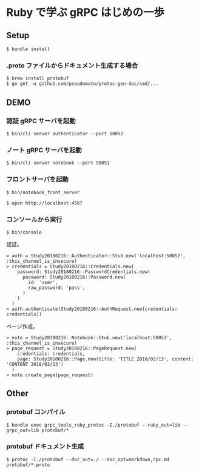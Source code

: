 Ruby で学ぶ gRPC はじめの一歩
====


Setup
----

```
$ bundle install
```

### .proto ファイルからドキュメント生成する場合

```
$ brew install protobuf
$ go get -u github.com/pseudomuto/protoc-gen-doc/cmd/...
```


DEMO
----

### 認証 gRPC サーバを起動

```
$ bin/cli server authenticator --port 50052
```

### ノート gRPC サーバを起動

```
$ bin/cli server notebook --port 50051
```

### フロントサーバを起動

```
$ bin/notebook_front_server
```

```
$ open http://localhost:4567
```

### コンソールから実行

```
$ bin/console
```

認証。

```
> auth = Study20180216::Authenticator::Stub.new('localhost:50052', :this_channel_is_insecure)
> credentials = Study20180216::Credentials.new(
    password: Study20180216::PasswordCredentials.new(
      password: Study20180216::Password.new(
        id: 'user',
        raw_password: 'pass',
      )
    )
  )
> auth.authenticate(Study20180216::AuthRequest.new(credentials: credentials))
```

ページ作成。

```
> note = Study20180216::Notebook::Stub.new('localhost:50051', :this_channel_is_insecure)
> page_request = Study20180216::PageRequest.new(
    credentials: credentials,
    page: Study20180216::Page.new(title: 'TITLE 2018/02/13', content: 'CONTENT 2018/02/13')
  )
> note.create_page(page_request)
```


Other
----

### protobuf コンパイル

```
$ bundle exec grpc_tools_ruby_protoc -I./protobuf --ruby_out=lib --grpc_out=lib protobuf/*
```

### protobuf ドキュメント生成

```
$ protoc -I./protobuf --doc_out=./ --doc_opt=markdown,rpc.md protobuf/*.proto
```
